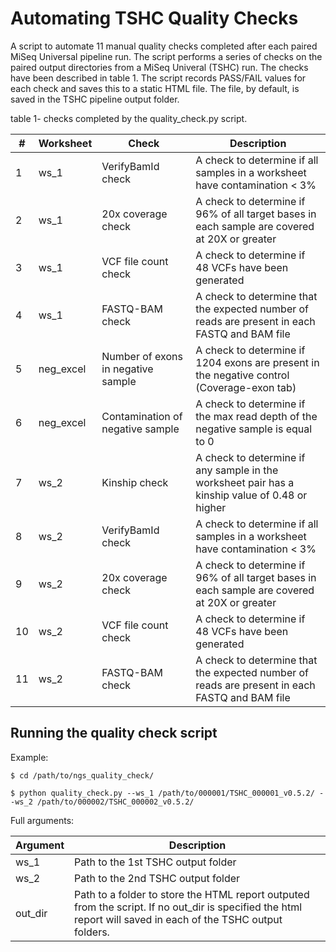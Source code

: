 # Automating TSHC Quality Checks

A script to automate 11 manual quality checks completed after each paired MiSeq Universal pipeline run. 
The script performs a series of checks on the paired output directories from a MiSeq Univeral (TSHC) run.
The checks have been described in table 1. The script records PASS/FAIL values for each check and saves
this to a static HTML file. The file, by default, is saved in the TSHC pipeline output folder.

table 1- checks completed by the quality_check.py script.

\# | Worksheet| Check | Description
---|----------|-------|------------
 1 | ws_1 | VerifyBamId check | A check to determine if all samples in a worksheet have contamination < 3%
 2 | ws_1 | 20x coverage check | A check to determine if 96% of all target bases in each sample are covered at 20X or greater
 3 | ws_1 | VCF file count check | A check to determine if 48 VCFs have been generated
 4 | ws_1 | FASTQ-BAM check | A check to determine that the expected number of reads are present in each FASTQ and BAM file
 5 | neg_excel | Number of exons in negative sample | A check to determine if 1204 exons are present in the negative control (Coverage-exon tab)
 6 | neg_excel | Contamination of negative sample | A check to determine if the max read depth of the negative sample is equal to 0 
 7 | ws_2 | Kinship check | A check to determine if any sample in the worksheet pair has a kinship value of 0.48 or higher
 8 | ws_2 | VerifyBamId check | A check to determine if all samples in a worksheet have contamination < 3%
 9 | ws_2 | 20x coverage check | A check to determine if 96% of all target bases in each sample are covered at 20X or greater
 10 | ws_2 | VCF file count check | A check to determine if 48 VCFs have been generated
 11 | ws_2 | FASTQ-BAM check | A check to determine that the expected number of reads are present in each FASTQ and BAM file 	



## Running the quality check script


Example:

```
$ cd /path/to/ngs_quality_check/

$ python quality_check.py --ws_1 /path/to/000001/TSHC_000001_v0.5.2/ --ws_2 /path/to/000002/TSHC_000002_v0.5.2/

```

Full arguments:


| Argument    | Description                                                      |
|-------------|------------------------------------------------------------------|
| ws_1  | Path to the 1st TSHC output folder      |
| ws_2    | Path to the 2nd TSHC output folder      |
| out_dir     | Path to a folder to store the HTML report outputed from the script.  If no out_dir is specified the html report will saved in each of the TSHC output folders.|


